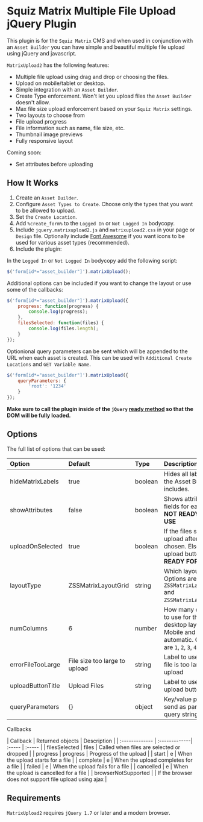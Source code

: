 Squiz Matrix Multiple File Upload jQuery Plugin
=============

This plugin is for the `Squiz Matrix` CMS and when used in conjunction with an `Asset Builder` you can have simple and beautiful multiple file upload using jQuery and javascript.

`MatrixUpload2` has the following features:

* Multiple file upload using drag and drop or choosing the files.
* Upload on mobile/tablet or desktop.
* Simple integration with an `Asset Builder`.
* Create Type enforcement. Won't let you upload files the `Asset Builder` doesn't allow.
* Max file size upload enforcement based on your `Squiz Matrix` settings.
* Two layouts to choose from
* File upload progress
* File information such as name, file size, etc.
* Thumbnail image previews
* Fully responsive layout

Coming soon:

* Set attributes before uploading

How It Works
---

1. Create an `Asset Builder`.
2. Configure `Asset Types to Create`. Choose only the types that you want to be allowed to upload.
3. Set the `Create Location`.
4. Add `%create_form%` to the `Logged In` or `Not Logged In` bodycopy.
5. Include `jquery.matrixupload2.js` and `matrixupload2.css` in your page or `Design` file. Optionally include [Font Awesome](http://fortawesome.github.io/Font-Awesome/) if you want icons to be used for various asset types (recommended).
6. Include the plugin:

In the `Logged In` or `Not Logged In` bodycopy add the following script:

```javascript
$('form[id*="asset_builder"]').matrixUpload();
```

Additional options can be included if you want to change the layout or use some of the callbacks:

```javascript
$('form[id*="asset_builder"]').matrixUpload({
    progress: function(progress) {
        console.log(progress);	
    },
    filesSelected: function(files) {
        console.log(files.length);	
    }
});
```

Optionional query parameters can be sent which will be appended to the URL when each asset is created. This can be used with `Additional Create Locations` and `GET Variable Name`.

```javascript
$('form[id*="asset_builder"]').matrixUpload({
    queryParameters: {
        'root': '1234'
    }
});
```

**Make sure to call the plugin inside of the `jQuery` [ready method](http://api.jquery.com/ready) so that the DOM will be fully loaded.**

Options
---

The full list of options that can be used:

| Option     | Default   | Type  | Description  |
| :------------- | :-------------| :----- | :----- |
| hideMatrixLabels | true  | boolean | Hides all labels that the Asset Builder includes. |
| showAttributes   | false | boolean | Shows attribute fields for each file. **NOT READY FOR USE** |
| uploadOnSelected | true  | boolean | If the files should upload after they are chosen. Else use an upload button. **NOT READY FOR USE** |
| layoutType       | ZSSMatrixLayoutGrid | string | Which layout to use. Options are `ZSSMatrixLayoutGrid` and `ZSSMatrixLayoutList`. |
| numColumns       | 6     | number  | How many columns to use for the desktop layout. Mobile and tablet are automatic. Options are `1`, `2`, `3`, `4`, `6`, `12`. |
| errorFileTooLarge | File size too large to upload | string | Label to use when a file is too large to upload |
| uploadButtonTitle | Upload Files | string | Label to use for the upload button |
| queryParameters   | {} | object | Key/value pairs to send as part of the query string |

Callbacks

| Callback     | Returned objects  | Description  |
| :------------- | :-------------| :----- | :----- |
| filesSelected | files |  Called when files are selected or dropped |
| progress | progress |  Progress of the upload |
| start | e |  When the upload starts for a file |
| complete | e |  When the upload completes for a file |
| failed | e |  When the upload fails for a file |
| cancelled | e |  When the upload is cancelled for a file |
| browserNotSupported |  |  If the browser does not support file upload using ajax |


Requirements
--------------
`MatrixUpload2` requires `jQuery 1.7` or later and a modern browser.

